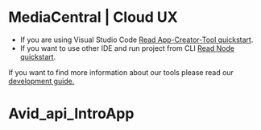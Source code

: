 # MediaCentral | Cloud UX

- If you are using Visual Studio Code [Read App-Creator-Tool quickstart](./README-VCS.md).
- If you want to use other IDE and run project from CLI [Read Node quickstart](./README-CLI.md).

If you want to find more information about our tools please read our
 [development guide.](http://developer.avid.com/mcux_ui_plugin/introduction/doc/development_guide.html)
# Avid_api_IntroApp
